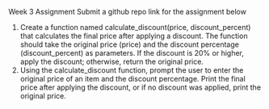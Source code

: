 Week 3 Assignment
Submit a github repo link for the assignment below


1. Create a function named calculate_discount(price, discount_percent) that calculates the final price after applying a discount. 
The function should take the original price (price) and the discount percentage (discount_percent) as parameters. 
If the discount is 20% or higher, apply the discount; otherwise, return the original price.
2. Using the calculate_discount function, prompt the user to enter the original price of an item and the discount percentage. 
Print the final price after applying the discount, or if no discount was applied, print the original price.



